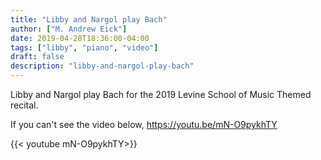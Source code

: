 ```yaml
---
title: "Libby and Nargol play Bach"
author: ["M. Andrew Eick"]
date: 2019-04-28T18:36:00-04:00
tags: ["libby", "piano", "video"]
draft: false
description: "libby-and-nargol-play-bach"
---
```


Libby and Nargol play Bach for the 2019 Levine School of Music Themed recital.

If you can't see the video below, <https://youtu.be/mN-O9pykhTY>

{{< youtube mN-O9pykhTY>}}